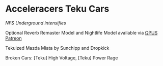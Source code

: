 # Acceleracers Teku Cars

*NFS Underground intensifies*

Optional Reverb Remaster Model and Nightlife Model available via [ΩPUS Patreon](https://www.patreon.com/omegapus)

Tekuized Mazda Miata by Sunchipp and Dropkick

Broken Cars: [Teku] High Voltage, [Teku] Power Rage
